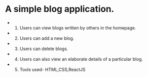 # A simple blog application.

- 1. Users can view blogs written by others in the homepage.
- 2. Users can add a new blog.
- 3. Users can delete blogs.
- 4. Users can also view an elaborate details of a particular blog.
- 5. Tools used- HTML,CSS,ReactJS
